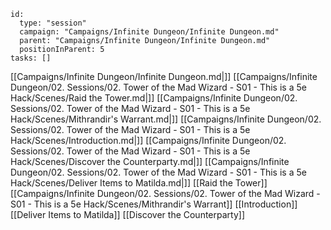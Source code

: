 
```RpgManager4
id: 
  type: "session"
  campaign: "Campaigns/Infinite Dungeon/Infinite Dungeon.md"
  parent: "Campaigns/Infinite Dungeon/Infinite Dungeon.md"
  positionInParent: 5
tasks: []
```

[[Campaigns/Infinite Dungeon/Infinite Dungeon.md|]]
[[Campaigns/Infinite Dungeon/02. Sessions/02. Tower of the Mad Wizard - S01 - This is a 5e Hack/Scenes/Raid the Tower.md|]]
[[Campaigns/Infinite Dungeon/02. Sessions/02. Tower of the Mad Wizard - S01 - This is a 5e Hack/Scenes/Mithrandir's Warrant.md|]]
[[Campaigns/Infinite Dungeon/02. Sessions/02. Tower of the Mad Wizard - S01 - This is a 5e Hack/Scenes/Introduction.md|]]
[[Campaigns/Infinite Dungeon/02. Sessions/02. Tower of the Mad Wizard - S01 - This is a 5e Hack/Scenes/Discover the Counterparty.md|]]
[[Campaigns/Infinite Dungeon/02. Sessions/02. Tower of the Mad Wizard - S01 - This is a 5e Hack/Scenes/Deliver Items to Matilda.md|]]
[[Raid the Tower]]
[[Campaigns/Infinite Dungeon/02. Sessions/02. Tower of the Mad Wizard - S01 - This is a 5e Hack/Scenes/Mithrandir's Warrant]]
[[Introduction]]
[[Deliver Items to Matilda]]
[[Discover the Counterparty]]